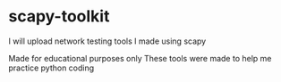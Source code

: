 # scapy-toolkit
I will upload network testing tools I made using scapy

Made for educational purposes only
These tools were made to help me practice python coding

